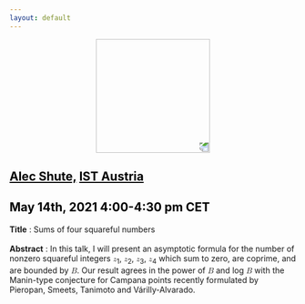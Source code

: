 ```yaml
---
layout: default
---
```


<p align="center">
  <img width="200" height="200" style="transform: rotate(0.5turn);" src="https://upload.wikimedia.org/wikipedia/commons/1/18/Rational_points_of_bounded_height_outside_the_27_lines_on_Clebsch%27s_diagonal_cubic_surface.png">
</p>

## <a href="https://ist.ac.at/en/research/browning-group/" style="color:black">Alec Shute,</a> <a href="https://ist.ac.at/en/research/browning-group/" style="color:black">IST Austria</a>
## <c style="color:black">May 14th, 2021  4:00-4:30 pm CET</c>

<b>Title</b> : Sums of four squareful numbers
<br>
<br>
<b>Abstract</b> : In this talk, I will present an asymptotic formula for the number of nonzero squareful integers <math><mi>z</mi><sub><mi>1</mi></sub></math>, <math><mi>z</mi><sub><mi>2</mi></sub></math>, <math><mi>z</mi><sub><mi>3</mi></sub></math>, <math><mi>z</mi><sub><mi>4</mi></sub></math> which sum to zero, are coprime, and are bounded by <math><mi>B</mi></math>. Our result agrees in the power of <math><mi>B</mi></math> and log <math><mi>B</mi></math> with the Manin-type conjecture for Campana points recently formulated by Pieropan, Smeets, Tanimoto and Várilly-Alvarado.  
